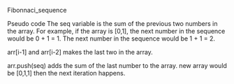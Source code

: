 Fibonnaci_sequence



Pseudo code
The seq variable is the sum of the previous two numbers in the array.
For example, if the array is [0,1], the next number in the sequence would be 0 + 1 = 1.
The next number in the sequence would be 1 + 1 = 2.

arr[i-1] and arr[i-2] makes the last two in the array. 

arr.push(seq) adds the sum of the last number to the array.
new array would be [0,1,1] then the next iteration happens.
    
